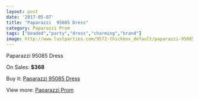 ```yaml
---
layout: post
date: '2017-05-07'
title: "Paparazzi  95085 Dress"
category: Paparazzi Prom
tags: ["beaded","party","dress","charming","brand"]
image: http://www.lustparties.com/9572-thickbox_default/paparazzi-95085-dress.jpg
---
```

Paparazzi  95085 Dress

On Sales: **$368**
<a href="https://www.lustparties.com/en/paparazzi-prom/3323-paparazzi-95085-dress.html"><amp-img layout="responsive" width="600" height="600" src="//www.lustparties.com/9572-thickbox_default/paparazzi-95085-dress.jpg" alt="Paparazzi  95085 Dress 0" /></a>
<a href="https://www.lustparties.com/en/paparazzi-prom/3323-paparazzi-95085-dress.html"><amp-img layout="responsive" width="600" height="600" src="//www.lustparties.com/9574-thickbox_default/paparazzi-95085-dress.jpg" alt="Paparazzi  95085 Dress 1" /></a>
<a href="https://www.lustparties.com/en/paparazzi-prom/3323-paparazzi-95085-dress.html"><amp-img layout="responsive" width="600" height="600" src="//www.lustparties.com/9573-thickbox_default/paparazzi-95085-dress.jpg" alt="Paparazzi  95085 Dress 2" /></a>

Buy it: [Paparazzi  95085 Dress](https://www.lustparties.com/en/paparazzi-prom/3323-paparazzi-95085-dress.html "Paparazzi  95085 Dress")

View more: [Paparazzi Prom](https://www.lustparties.com/en/10-paparazzi-prom "Paparazzi Prom")